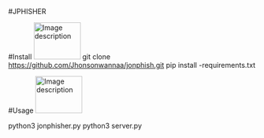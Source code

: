 
#JPHISHER

#Install  <img src="https://th.bing.com/th/id/OIP.bzv7RAtwpbL8hhK_zHjceAAAAA?w=136&h=180&c=7&r=0&o=5&pid=1.7" alt="Image description" width="95" height="75">
git clone https://github.com/Jhonsonwannaa/jonphish.git
pip install -requirements.txt

#Usage <img src="https://th.bing.com/th/id/OIP.s41Z0tfRcuQ-ep4sdtRXQwHaH_?w=170&h=183&c=7&r=0&o=5&pid=1.7" alt="Image description" width="95" height="75">

python3  jonphisher.py
python3 server.py
